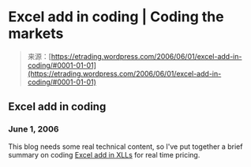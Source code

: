 <!--yml
category: 未分类
date: 2024-05-12 19:53:30
-->

# Excel add in coding | Coding the markets

> 来源：[https://etrading.wordpress.com/2006/06/01/excel-add-in-coding/#0001-01-01](https://etrading.wordpress.com/2006/06/01/excel-add-in-coding/#0001-01-01)

## Excel add in coding

### June 1, 2006

This blog needs some real technical content, so I've put together a brief summary on coding [Excel add in XLLs](https://etrading.wordpress.com/excel/) for real time pricing.